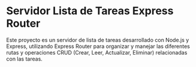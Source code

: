 # Servidor Lista de Tareas Express Router

Este proyecto es un servidor de lista de tareas desarrollado con Node.js y Express, utilizando Express Router para organizar y manejar las diferentes rutas y operaciones CRUD (Crear, Leer, Actualizar, Eliminar) relacionadas con las tareas.
